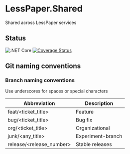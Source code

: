 # LessPaper.Shared
Shared across LessPaper services

## Status
![.NET Core](https://github.com/LessPaperWork/LessPaper.Shared.Queueing/workflows/.NET%20Core/badge.svg)
[![Coverage Status](https://coveralls.io/repos/github/LessPaperWork/LessPaper.Shared.Queueing/badge.svg?branch=master)](https://coveralls.io/github/LessPaperWork/LessPaper.Shared.Queueing?branch=master)

## Git naming conventions
### Branch naming conventions
Use underscores for spaces or special characters

| Abbreviation               | Description            |
| ------------               | -----------            |
| feat/<ticket_title>        | Feature                |       
| bug/<ticket_title>         | Bug fix                |
| org/<ticket_title>         | Organizational         |
| junk/<any_title>           | Experiment-branch      |
| release/<release_number>   | Stable releases        |


